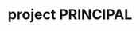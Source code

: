 ---
name: alex segura
draft: false
title: project PRINCIPAL
quote: >-
  My role overseeing complex installations from start to finish is uniquely
  rewarding. Managing each step, I have an opportunity to witness up-close the
  end result of all our collective efforts.
details: >-
  Alex Segura manages Merritt’s carpentry and installation group, overseeing a
  team of some of the finest craftsmen in North America. With a thorough
  background in the millworking industry, he brings a trifecta of experience as
  a master carpenter, carpentry supervisor and millwork business owner to his
  position with Merritt. Today, he supervises the entire department of field
  operations managers, field installation managers, field superintendents and
  carpenters. From start to finish, from build to installation, he accepts and
  delivers only flawless craftsmanship and perfect results.
image: /uploads/alex-segura-final-600-px.jpg
display_number: 11
_comments:
  image: file should be ~600px wide
  lang: '''en'' for english, ''de'' for german (lowercase)'
  draft: drafts are saved but not published
lang: en
---